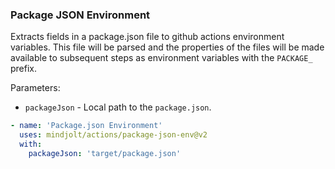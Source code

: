 ### Package JSON Environment
Extracts fields in a package.json file to github actions environment variables.
This file will be parsed and the properties of the files will be made available to
subsequent steps as environment variables with the `PACKAGE_` prefix. 

Parameters:

* `packageJson` - Local path to the `package.json`.

```yaml
- name: 'Package.json Environment'
  uses: mindjolt/actions/package-json-env@v2
  with:
    packageJson: 'target/package.json'
```

